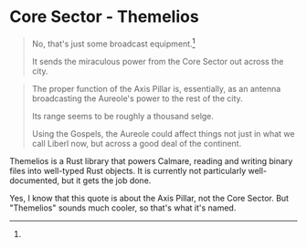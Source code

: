 # Core Sector - Themelios
> No, that's just some broadcast equipment.[^axis-pillar]
>
> It sends the miraculous power from the
> Core Sector out across the city.

> The proper function of the Axis Pillar is,
> essentially, as an antenna broadcasting the
> Aureole's power to the rest of the city.
>
> Its range seems to be roughly a thousand
> selge.
>
> Using the Gospels, the Aureole could affect
> things not just in what we call Liberl now, but
> across a good deal of the continent.

Themelios is a Rust library that powers Calmare, reading and writing binary
files into well-typed Rust objects. It is currently not particularly
well-documented, but it gets the job done.

[^axis-pillar]:
  Yes, I know that this quote is about the Axis Pillar, not the Core Sector.
  But "Themelios" sounds much cooler, so that's what it's named.
